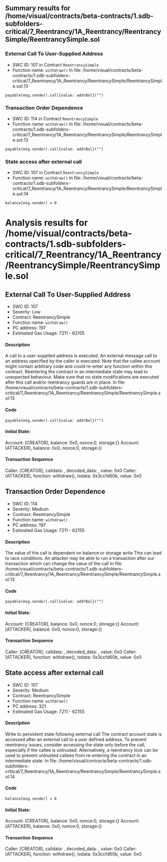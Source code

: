 ## Summary results for /home/visual/contracts/beta-contracts/1.sdb-subfolders-critical/7_Reentrancy/1A_Reentrancy/ReentrancySimple/ReentrancySimple.sol
### External Call To User-Supplied Address
- SWC ID: 107 in Contract `ReentrancySimple`
- Function name: `withdraw()`
In file: /home/visual/contracts/beta-contracts/1.sdb-subfolders-critical/7_Reentrancy/1A_Reentrancy/ReentrancySimple/ReentrancySimple.sol:13
```
payable(msg.sender).call{value: addrBal}("")
```
### Transaction Order Dependence
- SWC ID: 114 in Contract `ReentrancySimple`
- Function name: `withdraw()`
In file: /home/visual/contracts/beta-contracts/1.sdb-subfolders-critical/7_Reentrancy/1A_Reentrancy/ReentrancySimple/ReentrancySimple.sol:13
```
payable(msg.sender).call{value: addrBal}("")
```
### State access after external call
- SWC ID: 107 in Contract `ReentrancySimple`
- Function name: `withdraw()`
In file: /home/visual/contracts/beta-contracts/1.sdb-subfolders-critical/7_Reentrancy/1A_Reentrancy/ReentrancySimple/ReentrancySimple.sol:14
```
balance[msg.sender] = 0
```
# Analysis results for /home/visual/contracts/beta-contracts/1.sdb-subfolders-critical/7_Reentrancy/1A_Reentrancy/ReentrancySimple/ReentrancySimple.sol

## External Call To User-Supplied Address
- SWC ID: 107
- Severity: Low
- Contract: ReentrancySimple
- Function name: `withdraw()`
- PC address: 197
- Estimated Gas Usage: 7211 - 62155

#### Description

A call to a user-supplied address is executed.
An external message call to an address specified by the caller is executed. Note that the callee account might contain arbitrary code and could re-enter any function within this contract. Reentering the contract in an intermediate state may lead to unexpected behaviour. Make sure that no state modifications are executed after this call and/or reentrancy guards are in place.
In file: /home/visual/contracts/beta-contracts/1.sdb-subfolders-critical/7_Reentrancy/1A_Reentrancy/ReentrancySimple/ReentrancySimple.sol:13

#### Code

```
payable(msg.sender).call{value: addrBal}("")
```

#### Initial State:

Account: [CREATOR], balance: 0x0, nonce:0, storage:{}
Account: [ATTACKER], balance: 0x0, nonce:0, storage:{}

#### Transaction Sequence

Caller: [CREATOR], calldata: , decoded_data: , value: 0x0
Caller: [ATTACKER], function: withdraw(), txdata: 0x3ccfd60b, value: 0x0


## Transaction Order Dependence
- SWC ID: 114
- Severity: Medium
- Contract: ReentrancySimple
- Function name: `withdraw()`
- PC address: 197
- Estimated Gas Usage: 7211 - 62155

#### Description

The value of the call is dependent on balance or storage write
This can lead to race conditions. An attacker may be able to run a transaction after our transaction which can change the value of the call
In file: /home/visual/contracts/beta-contracts/1.sdb-subfolders-critical/7_Reentrancy/1A_Reentrancy/ReentrancySimple/ReentrancySimple.sol:13

#### Code

```
payable(msg.sender).call{value: addrBal}("")
```

#### Initial State:

Account: [CREATOR], balance: 0x0, nonce:0, storage:{}
Account: [ATTACKER], balance: 0x0, nonce:0, storage:{}

#### Transaction Sequence

Caller: [CREATOR], calldata: , decoded_data: , value: 0x0
Caller: [ATTACKER], function: withdraw(), txdata: 0x3ccfd60b, value: 0x0


## State access after external call
- SWC ID: 107
- Severity: Medium
- Contract: ReentrancySimple
- Function name: `withdraw()`
- PC address: 321
- Estimated Gas Usage: 7211 - 62155

#### Description

Write to persistent state following external call
The contract account state is accessed after an external call to a user defined address. To prevent reentrancy issues, consider accessing the state only before the call, especially if the callee is untrusted. Alternatively, a reentrancy lock can be used to prevent untrusted callees from re-entering the contract in an intermediate state.
In file: /home/visual/contracts/beta-contracts/1.sdb-subfolders-critical/7_Reentrancy/1A_Reentrancy/ReentrancySimple/ReentrancySimple.sol:14

#### Code

```
balance[msg.sender] = 0
```

#### Initial State:

Account: [CREATOR], balance: 0x0, nonce:0, storage:{}
Account: [ATTACKER], balance: 0x0, nonce:0, storage:{}

#### Transaction Sequence

Caller: [CREATOR], calldata: , decoded_data: , value: 0x0
Caller: [ATTACKER], function: withdraw(), txdata: 0x3ccfd60b, value: 0x0


